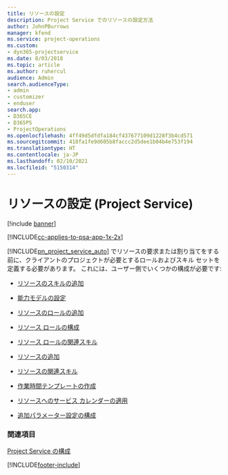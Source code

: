 ```yaml
---
title: リソースの設定
description: Project Service でのリソースの設定方法
author: JohnPBurrows
manager: kfend
ms.service: project-operations
ms.custom:
- dyn365-projectservice
ms.date: 8/03/2018
ms.topic: article
ms.author: ruhercul
audience: Admin
search.audienceType:
- admin
- customizer
- enduser
search.app:
- D365CE
- D365PS
- ProjectOperations
ms.openlocfilehash: 4ff49d5dfdfa184cf437677109d1228f3b4cd571
ms.sourcegitcommit: 418fa1fe9d605b8faccc2d5dee1b04b4e753f194
ms.translationtype: HT
ms.contentlocale: ja-JP
ms.lasthandoff: 02/10/2021
ms.locfileid: "5150314"
---
```

# <a name="set-up-resources-project-service"></a>リソースの設定 (Project Service)

[!include [banner](../includes/psa-now-project-operations.md)]

[!INCLUDE[cc-applies-to-psa-app-1x-2x](../includes/cc-applies-to-psa-app-1x-2x.md)]

[!INCLUDE[pn_project_service_auto](../includes/pn-project-service-auto.md)] でリソースの要求または割り当てをする前に、クライアントのプロジェクトが必要とするロールおよびスキル セットを定義する必要があります。 これには、ユーザー側でいくつかの構成が必要です:  
  
-   [リソースのスキルの追加](../psa/add-resource-skills.md)  
  
-   [能力モデルの設定](../psa/set-up-proficiency-models.md)  
  
-   [リソースのロールの追加](../psa/add-resource-roles.md)  
  
-   [リソース ロールの構成](../psa/configure-resource-roles.md)  
  
-   [リソース ロールの関連スキル](../psa/associate-skills-with-resource-roles.md)  
  
-   [リソースの追加](../psa/add-resources.md)  
  
-   [リソースの関連スキル](../psa/associate-skills-with-resources.md)  
  
-   [作業時間テンプレートの作成](../psa/create-work-hours-template.md)  
  
-   [リソースへのサービス カレンダーの適用](../psa/apply-calendar-resource.md)  
  
-   [追加パラメーター設定の構成](../psa/configure-additional-parameters-settings.md)  
  
### <a name="see-also"></a>関連項目  
 [Project Service の構成](../psa/configure.md)


[!INCLUDE[footer-include](../includes/footer-banner.md)]
